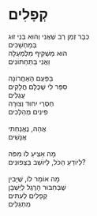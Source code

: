 # קְפָלִים

כְּבָר זְמַן רַב שֶׁאֲנִי וְהוּא בְּנֵי זוּג\
בְּמַחְשַׁכִּים\
הוּא מַשְׁקִיף מִלְּמַעְלָה\
וַאֲנִי בַּתַּחְתּוֹנִים\
\
בַּפַּעַם הָאַחֲרוֹנָה\
סִפֵּר לִי שֶׁכֻּלָּם חֲלָקִים\
עֲגֻלִּים\
חַסְרֵי יִחוּד וְצוּרָה\
פִּינִים מְהַלְּכִים\
\
אֲהָהּ, נֶאֱנַחְתִּי\
אֲנָשִׁים\
\
מָה אַצִּיעַ לוֹ מִפֹּה\
לְיוֹדֵעַ הַכֹּל, לַיּוֹשֵׁב בַּצְּפוּנִים?\
\
מָה אוֹמֵר לוֹ, שֶׁיָּבִין\
שֶׁבְּחִבּוּר הָרֶגֶל לַיַּשְׁבָן\
קְפָלִים לְעִתִּים\
מִתְגַּלִּים
